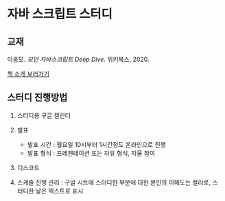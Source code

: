 # 자바 스크립트 스터디

## 교재

이웅모. _모던 자바스크립트 Deep Dive._ 위키북스, 2020.

[책 소개 보러가기](https://wikibook.co.kr/mjs/)

## 스터디 진행방법

1. 스터디용 구글 캘린더

2. 발표
    - 발표 시간 : 월요일 10시부터 1시간정도 온라인으로 진행
    - 발표 형식 : 프레젠테이션 또는 자유 형식, 자율 참여

3. 디스코드

4. 스케줄 진행 관리 : 구글 시트에 스터디한 부분에 대한 본인의 이해도는 컬러로, 스터디한 날은 텍스트로 표시